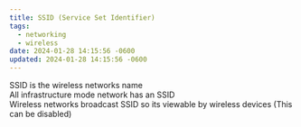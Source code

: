 ```yaml
---
title: SSID (Service Set Identifier)
tags:
  - networking
  - wireless
date: 2024-01-28 14:15:56 -0600
updated: 2024-01-28 14:15:56 -0600
---
```


SSID is the wireless networks name  
All infrastructure mode network has an SSID  
Wireless networks broadcast SSID so its viewable by wireless devices (This can be disabled)
